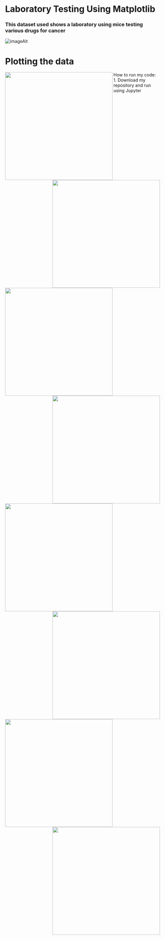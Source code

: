# Laboratory Testing Using Matplotlib

### This dataset used shows a laboratory using mice testing various drugs for cancer
![imageAlt](https://github.com/dsalisbury1141/Matplotlib-Challenge/blob/master/Plot_Images/Laboratory.jpg)

# Plotting the data
<img align="left" src="https://github.com/dsalisbury1141/Matplotlib-Challenge/blob/master/Plot_Images/BarPlot1.png" width="350">
<img align="right" src="https://github.com/dsalisbury1141/Matplotlib-Challenge/blob/master/Plot_Images/BarPlot2.png" width="350">
<img align="left" src="https://github.com/dsalisbury1141/Matplotlib-Challenge/blob/master/Plot_Images/Mouse%20Pie1.png" width="350">
<img align="right" src="https://github.com/dsalisbury1141/Matplotlib-Challenge/blob/master/Plot_Images/Mouse%20Pie2.png" width="350">
<img align="left" src="https://github.com/dsalisbury1141/Matplotlib-Challenge/blob/master/Plot_Images/Mouse%20Stats%20J119.png" width="350">
<img align="right" src="https://github.com/dsalisbury1141/Matplotlib-Challenge/blob/master/Plot_Images/Scatter1.png" width="350">
<img align="left" src="https://github.com/dsalisbury1141/Matplotlib-Challenge/blob/master/Plot_Images/Scatter2.png" width="350">
<img align="right" src="https://github.com/dsalisbury1141/Matplotlib-Challenge/blob/master/Plot_Images/Final%20Tumor%20Volume%20by%20Drugs.png" width="350">




<p> 
  </p>
How to run my code:
1. Download my repository and run using Jupyter
